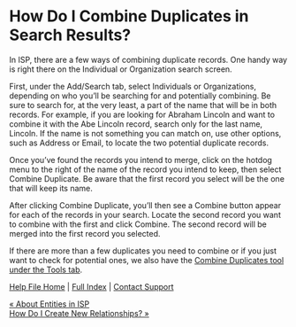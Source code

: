  How Do I Combine Duplicates in Search Results?
==========

In ISP, there are a few ways of combining duplicate records. One handy way is right there on the Individual or Organization search screen.

First, under the Add/Search tab, select Individuals or Organizations, depending on who you’ll be searching for and potentially combining. Be sure to search for, at the very least, a part of the name that will be in both records. For example, if you are looking for Abraham Lincoln and want to combine it with the Abe Lincoln record, search only for the last name, Lincoln. If the name is not something you can match on, use other options, such as Address or Email, to locate the two potential duplicate records. 

Once you’ve found the records you intend to merge, click on the hotdog menu to the right of the name of the record you intend to keep, then select Combine Duplicate. Be aware that the first record you select will be the one that will keep its name.

After clicking Combine Duplicate, you’ll then see a Combine button appear for each of the records in your search. Locate the second record you want to combine with the first and click Combine. The second record will be merged into the first record you selected.  

If there are more than a few duplicates you need to combine or if you just want to check for potential ones, we also have the [Combine Duplicates tool under the Tools tab](https://ispolitical.com/how-do-i-combine-duplicates/). 

[Help File Home](/help/) | [Full Index](/Help-File-Directory/) | [Contact Support](mailto:support@ISPolitical.com)

[« About Entities in ISP](/About-Entities-in-ISP)  
[How Do I Create New Relationships? »](/How-Do-I-Create-New-Relationships)